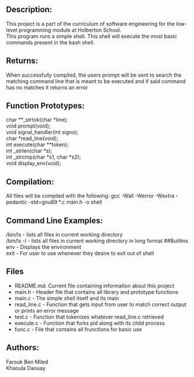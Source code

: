 ## Description:
This project is a part of the curriculum of software engineering for the low-level programming module at Holberton School.  <br />
This program runs a simple shell. This shell will execute the most basic commands present in the bash shell.
## Returns:
When successfully compiled, the users prompt will be sent to search the matching command line that is meant to be executed and if said command has no matches it returns an error

## Function Prototypes:
char **_strtok(char *line);  <br />
void prompt(void);  <br />
void signal_handler(int signo);  <br />
char *read_line(void);  <br />
int execute(char **token);  <br />
int _strlen(char *s);  <br />
int _strcmp(char *s1, char *s2);  <br />
void display_env(void);  <br />

## Compilation:
All files will be compiled with the following: gcc -Wall -Werror -Wextra -pedantic -std=gnu89 *.c main.h -o shell
## Command Line Examples:
/bin/ls - lists all files in current working directory  <br />
/bin/ls -l - lists all files in current working directory in long format
##Builtins
env - Displays the environment <br />
exit - For user to use whenever they desire to exit out of shell <br />

## Files
* README.md: Current file containing information about this project
* main.h - Header file that contains all library and prototype functions
* main.c - The simple shell itself and its main
* read_line.c - Function that gets input from user to match correct output
or prints an error message
* test.c - Function that tokenizes whatever read_line.c retrieved
* execute.c - Function that forks pid along with its child process
* func.c - File that contains all frunctions for basic use
## Authors:

Farouk Ben Miled <br />
Khaoula Daouay 

